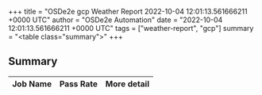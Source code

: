 +++
title = "OSDe2e gcp Weather Report 2022-10-04 12:01:13.561666211 +0000 UTC"
author = "OSDe2e Automation"
date = "2022-10-04 12:01:13.561666211 +0000 UTC"
tags = ["weather-report", "gcp"]
summary = "<table class=\"summary\"></table>"
+++
## Summary

| Job Name | Pass Rate | More detail |
|----------|-----------|-------------|




